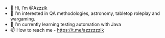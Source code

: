 - 👋 Hi, I’m @Azzzik
- 👀 I’m interested in QA methodologies, astronomy, tabletop roleplay and wargaming. 
- 🌱 I’m currently learning testing automation with Java
- 📫 How to reach me - https://t.me/azzzzzzik

<!---
Azzzik/Azzzik is a ✨ special ✨ repository because its `README.md` (this file) appears on your GitHub profile.
You can click the Preview link to take a look at your changes.
--->
